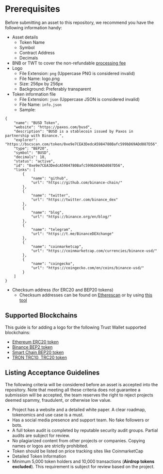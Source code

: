 # Prerequisites
Before submitting an asset to this repository, we recommend you have the following information handy:
 - Asset details
    - Token Name
    - Symbol
    - Contract Address
    - Decimals
 - BNB or TWT to cover the non-refundable [processing fee](pr-fee.md)
 - Logo
    - File Extension:  `png` (Uppercase  PNG  is considered invalid)
    - File Name: logo.png
    - Size:  256px by 256px
    - Background: Preferably transparent
 - Token information file
    - File Extension:  `json` (Uppercase  JSON  is considered invalid)
    - File Name: `info.json`
    - Sample:
```
{
    "name": "BUSD Token",
    "website": "https://paxos.com/busd",
    "description": "BUSD is a stablecoin issued by Paxos in partnership with Binance.",
    "explorer": "https://bscscan.com/token/0xe9e7CEA3DedcA5984780Bafc599bD69ADd087D56",
    "type": "BEP20",
    "symbol": "BUSD",
    "decimals": 18,
    "status": "active",
    "id": "0xe9e7CEA3DedcA5984780Bafc599bD69ADd087D56",
    "links": [
        {
            "name": "github",
            "url": "https://github.com/binance-chain/"
        },
        {
            "name": "twitter",
            "url": "https://twitter.com/binance_dex"
        },
        {
            "name": "blog",
            "url": "https://binance.org/en/blog/"
        },
        {
            "name": "telegram",
            "url": "https://t.me/BinanceDEXchange"
        },
        {
            "name": "coinmarketcap",
            "url": "https://coinmarketcap.com/currencies/binance-usd/"
        },
        {
            "name": "coingecko",
            "url": "https://coingecko.com/en/coins/binance-usd/"
        }
    ]
}
```
 - Checksum address (for ERC20 and BEP20 tokens)
   - Checksum addresses can be found on [Etherescan](https://etherscan.io) or by using [this tool](https://piyolab.github.io/sushiether/RunScrapboxCode/?web3=1.0.0-beta.33&code=https://scrapbox.io/api/code/sushiether/web3.js_-_Ethereum_%E3%81%AE%E3%82%A2%E3%83%89%E3%83%AC%E3%82%B9%E3%82%92%E3%83%81%E3%82%A7%E3%83%83%E3%82%AF%E3%82%B5%E3%83%A0%E4%BB%98%E3%81%8D%E3%82%A2%E3%83%89%E3%83%AC%E3%82%B9%E3%81%AB%E5%A4%89%E6%8F%9B%E3%81%99%E3%82%8B/demo.js)

## Supported Blockchains
This guide is for adding a logo for the following Trust Wallet supported blockchains:

 - [Ethereum ERC20 token](https://github.com/trustwallet/assets/tree/master/blockchains/ethereum/assets)
 - [Binance BEP2 token](https://github.com/trustwallet/assets/tree/master/blockchains/binance/assets)
 - [Smart Chain BEP20 token](https://github.com/trustwallet/assets/tree/master/blockchains/smartchain/assets)
 - [TRON TRC10, TRC20 token](https://github.com/trustwallet/assets/tree/master/blockchains/tron/assets)

## Listing Acceptance Guidelines
The following criteria will be considered before an asset is accepted into the repository. Note that meeting all these criteria does not guarantee a submission will be accepted, the team reserves the right to reject projects deemed spammy, fraudulent, or otherwise low value.
 - Project has a website and a detailed white paper. A clear roadmap, tokenomics and use case is a must.
 - Has a social media presence and support team. No fake followers or bots.
 - A full token audit is completed by reputable security audit groups. Partial audits are subject for review.
 - No plagiarized content from other projects or companies. Copying names or logos are strictly prohibited.
 - Token should be listed on price tracking sites like CoinmarketCap
 - Detailed Token Information
 - Minimum 5,000 token holders and 10,000 transactions (**Airdrop tokens excluded**). This requirement is subject for review based on the project.
